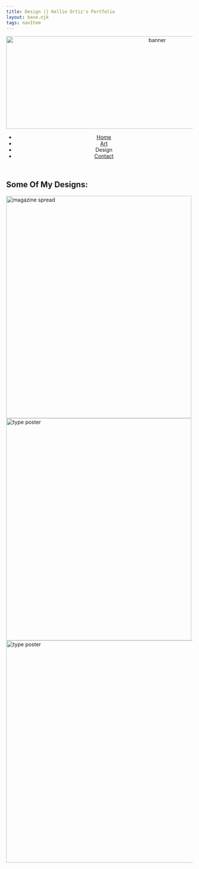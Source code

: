 ```yaml
---
title: Design || Kellie Ortiz's Portfolio
layout: base.njk
tags: navItem
---
```


<!DOCTYPE html>
<html>
    <head>
        <meta charset="utf-8">
        <meta http-equiv="x-ua-compatible" content="ie=edge">
        <title>Kellie Ortiz's Portfolio</title>
        <meta name="viewport" content="width=device-width, initial-scale=1">
        <link rel="stylesheet" href="css/style.css">
    </head>
    <div class="main-box">
<header>
    <img src="logo.png" alt="banner" class="banner" width="800" height="250">
    <nav id="main-nav">
    <ul>
        <li><a href="index.html">Home</a></li>
        <li><a href="art.html">Art</a></li>
        <li>Design</li>
        <li><a href="contact.html">Contact</a></li>
    </ul>
    </nav>
</header>

<h2>Some Of My Designs:</h2>
    <div class="boxed">
        <img src="shout 1 (design).png" alt="magazine spread" width="500" height="600"> 
      </div>

<div class="boxed">
        <img src="Franklin Gothic (design).png" alt="type poster" width="500" height="600"> 
    </div>
    <div class="boxed">
        <img src="vans (design).png" alt="type poster" width="700" height="600"> 
    </div>
    </div>
<script src="/js/main.js"></script>
</html> 